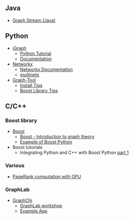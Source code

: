 ## Java
* [Graph Stream (Java)](http://graphstream-project.org/)

## Python 
* [iGraph](http://igraph.org/)
  - [Python Tutorial](http://igraph.org/python/doc/tutorial/tutorial.html)
  - [Documentation](http://igraph.org/python/doc/igraph-module.html)
* [Networkx](http://networkx.github.com/)
   - [Networkx Documentation](http://networkx.github.com/documentation/latest/reference/index.html)
   - [multinetx](https://github.com/nkoub/multinetx)
* [Graph-Tool](http://graph-tool.skewed.de/)
   - [Install Tips](https://gist.github.com/openp2pdesign/8864593)
   - [Boost Library Tips](http://stackoverflow.com/questions/22575527/boost-python-python-linkage-error)


## C/C++
### Boost library

* [Boost](http://www.boost.org/)
  - [Boost - Introduction to graph theory](http://www.boost.org/doc/libs/1_54_0/libs/graph/doc/graph_theory_review.html)
  - [Example of Boost Python](https://en.wikibooks.org/wiki/Python_Programming/Extending_with_C%2B%2B)
* Boost tutorials
  - Integrating Python and C++ with Boost Python [part 1](https://www.youtube.com/watch?v=GE8EsGUsC2w&ab_channel=Enthought)

### Various 
* [PageRank computation with GPU](http://devblogs.nvidia.com/parallelforall/gpu-accelerated-graph-analytics-python-numba/)

### GraphLab
* [GraphChi](http://graphlab.org/projects/graphchi.html)
    - [GraphLab workshop](http://graphlab.com/community/events/workshop13.html)
    - [Example App](https://github.com/GraphChi/graphchi-cpp/wiki/Example-Apps)